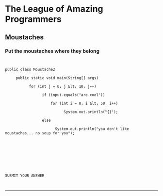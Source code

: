 
 # The League of Amazing Programmers
 ## Moustaches
 ### Put the moustaches where they belong
 ```

  
public class Moustache2

      public static void main(String[] args) 

          	for (int j = 0; j &lt; 10; j++) 

                  if (input.equals("are cool"))

                      for (int i = 0; i &lt; 50; i++) 

                            System.out.println("{}");

                  else 

                        System.out.println("you don't like moustaches... no soup for you");


 

  
  



SUBMIT YOUR ANSWER

  
```
 <hr size="3"/>

